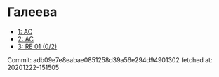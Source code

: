 # Галеева
- [1: AC](1.md)
- [2: AC](2.md)
- [3: RE 01 (0/2)](3.md)

Commit: adb09e7e8eabae0851258d39a56e294d94901302
 fetched at: 20201222-151505

